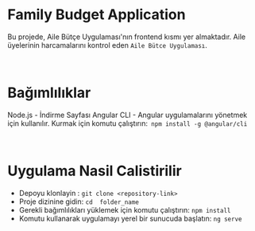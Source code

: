 # Family Budget Application

Bu projede, Aile Bütçe Uygulaması'nın frontend kısmı yer almaktadır.
Aile üyelerinin harcamalarını kontrol eden `Aile Bütce Uygulaması`.

<br>

# Bağımlılıklar

Node.js - İndirme Sayfası
Angular CLI - Angular uygulamalarını yönetmek için kullanılır. Kurmak için komutu çalıştırın:` npm install -g @angular/cli`

<br>

# Uygulama Nasil Calistirilir

- Depoyu klonlayin : ``git clone <repository-link>``
- Proje dizinine gidin: ``cd  folder_name``
- Gerekli bağımlılıkları yüklemek için komutu çalıştırın: ` npm install `
- Komutu kullanarak uygulamayı yerel bir sunucuda başlatın: ` ng serve `

